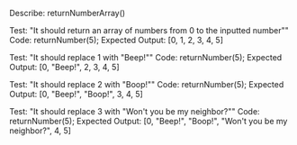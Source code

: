Describe: returnNumberArray()

Test: "It should return an array of numbers from 0 to the inputted number""
Code: returnNumber(5);
Expected Output: [0, 1, 2, 3, 4, 5]

Test: "It should replace 1 with "Beep!""
Code: returnNumber(5);
Expected Output: [0, "Beep!", 2, 3, 4, 5]

Test: "It should replace 2 with "Boop!""
Code: returnNumber(5);
Expected Output: [0, "Beep!", "Boop!", 3, 4, 5]

Test: "It should replace 3 with "Won't you be my neighbor?""
Code: returnNumber(5);
Expected Output: [0, "Beep!", "Boop!", "Won't you be my neighbor?", 4, 5]